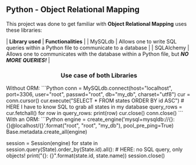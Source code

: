 ## Python - Object Relational Mapping
This project was done to get familiar with **Object Relational Mapping** uses these libraries:

| **Library used** | **Functionalities** |
| MySQLdb | Allows one to write SQL queries within a Python file to communicate to a database |
| SQLAlchemy | Allows one to communicates with the database within a Python file, but ***NO MORE QUERIES!*** |

<center><h3>Use case of both Libraries</h3></center>
Without ORM:
```Python
conn = MySQLdb.connect(host="localhost", port=3306, user="root", passwd="root", db="my_db", charset="utf8")
cur = conn.cursor()
cur.execute("SELECT * FROM states ORDER BY id ASC") # HERE I have to know SQL to grab all states in my database
query_rows = cur.fetchall()
for row in query_rows:
    print(row)
cur.close()
conn.close()
```
With an ORM:
```Python
engine = create_engine('mysql+mysqldb://{}:{}@localhost/{}'.format("root", "root", "my_db"), pool_pre_ping=True)
Base.metadata.create_all(engine)

session = Session(engine)
for state in session.query(State).order_by(State.id).all(): # HERE: no SQL query, only objects!
    print("{}: {}".format(state.id, state.name))
session.close()
```
